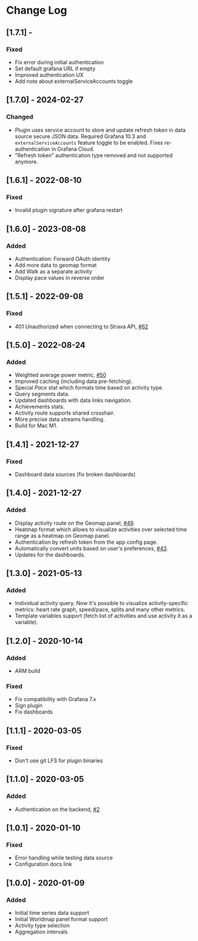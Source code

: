 # Change Log

## [1.7.1] -

### Fixed

- Fix error during initial authentication
- Set default grafana URL if empty
- Improved authentication UX
- Add note about externalServiceAccounts toggle

## [1.7.0] - 2024-02-27

### Changed

- Plugin uses service account to store and update refresh token in data source secure JSON data. Required Grafana 10.3 and `externalServiceAccounts` feature toggle to be enabled. Fixes re-authentication in Grafana Cloud.
- "Refresh token" authentication type removed and not supported anymore.

## [1.6.1] - 2022-08-10

### Fixed

- Invalid plugin signature after grafana restart

## [1.6.0] - 2023-08-08

### Added

- Authentication: Forward OAuth identity
- Add more data to geomap format
- Add Walk as a separate activity
- Display pace values in reverse order

## [1.5.1] - 2022-09-08

### Fixed

- 401 Unauthorized when connecting to Strava API, [#62](https://github.com/grafana/strava-datasource/issues/62)

## [1.5.0] - 2022-08-24

### Added

- Weighted average power metric, [#50](https://github.com/grafana/strava-datasource/issues/50)
- Improved caching (including data pre-fetching).
- Special _Pace_ stat which formats time based on activity type.
- Query segments data.
- Updated dashboards with data links navigation.
- Achievements stats.
- Activity route supports shared crosshair.
- More precise data streams handling.
- Build for Mac M1.

## [1.4.1] - 2021-12-27

### Fixed

- Dashboard data sources (fix broken dashboards)

## [1.4.0] - 2021-12-27

### Added

- Display activity route on the Geomap panel, [#49](https://github.com/grafana/strava-datasource/issues/49).
- Heatmap format which allows to visualize activities over selected time range as a heatmap on Geomap panel.
- Authentication by refresh token from the app config page.
- Automatically convert units based on user's preferences, [#43](https://github.com/grafana/strava-datasource/issues/43).
- Updates for the dashboards.

## [1.3.0] - 2021-05-13

### Added

- Individual activity query. Now it's possible to visualize activity-specific metrics: heart rate graph, speed/pace, splits and many other metrics.
- Template variables support (fetch list of activities and use activity it as a variable).

## [1.2.0] - 2020-10-14

### Added

- ARM build

### Fixed

- Fix compatibility with Grafana 7.x
- Sign plugin
- Fix dashboards

## [1.1.1] - 2020-03-05

### Fixed

- Don't use git LFS for plugin binaries

## [1.1.0] - 2020-03-05

### Added

- Authentication on the backend, [#2](https://github.com/grafana/strava-datasource/issues/2)

## [1.0.1] - 2020-01-10

### Fixed

- Error handling while testing data source
- Configuration docs link

## [1.0.0] - 2020-01-09

### Added

- Initial time series data support
- Initial Worldmap panel format support
- Activity type selection
- Aggregation intervals

